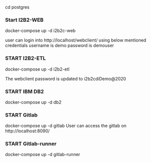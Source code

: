 cd postgres

### Start I2B2-WEB 

docker-compose up -d i2b2c-web

user can login into http://localhost/webclient/ using below mentioned credentials
username is demo
password is demouser

### START I2B2-ETL

docker-compose up -d i2b2-etl

The webclient password is updated to i2b2cdiDemo@2020

### START IBM DB2

docker-compose up -d db2 

### START Gitlab

docker-compose up -d gitlab
User can access the gitlab on http://localhost:8090/

### START Gitlab-runner

docker-compose up -d gitlab-runner

